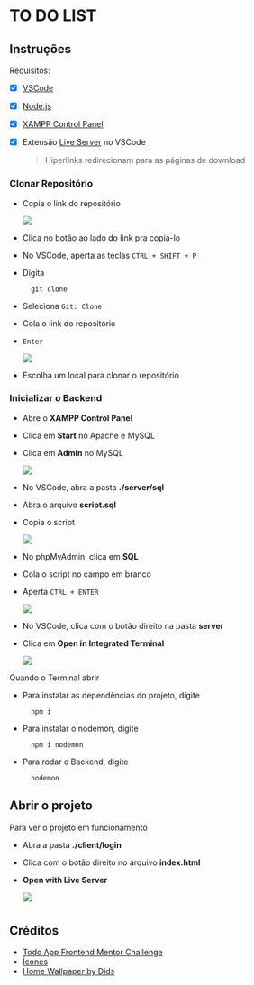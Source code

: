 # TO DO LIST

## Instruções

Requisitos:
- [x] [VSCode](https://code.visualstudio.com/download)
- [x] [Node.js](https://nodejs.org/en/download)
- [x] [XAMPP Control Panel](https://www.apachefriends.org/download.html)
- [x] Extensão [Live Server](https://marketplace.visualstudio.com/items?itemName=ritwickdey.LiveServer) no VSCode

    > Hiperlinks redirecionam para as páginas de download

### Clonar Repositório

- Copia o link do repositório

    ![](assets/git-clone.gif)


- Clica no botão ao lado do link pra copiá-lo
- No VSCode, aperta as teclas `CTRL + SHIFT + P`
- Digita

        git clone

- Seleciona `Git: Clone`
- Cola o link do repositório
- `Enter`

    ![](assets/vscode-git-clone.gif)

- Escolha um local para clonar o repositório

### Inicializar o Backend
- Abre o **XAMPP Control Panel**
- Clica em **Start** no Apache e MySQL
- Clica em **Admin** no MySQL

    ![](assets/xampp-start.gif)

- No VSCode, abra a pasta **./server/sql**
- Abra o arquivo **script.sql**
- Copia o script

    ![](assets/copiar-script.gif)

- No phpMyAdmin, clica em **SQL**
- Cola o script no campo em branco
- Aperta `CTRL + ENTER`

    ![](assets/colar-script.gif)

- No VSCode, clica com o botão direito na pasta **server**
- Clica em **Open in Integrated Terminal**

    ![](assets/open-terminal.gif)

Quando o Terminal abrir
- Para instalar as dependências do projeto, digite

        npm i
        
- Para instalar o nodemon, digite

        npm i nodemon
        
- Para rodar o Backend, digite 

        nodemon
        
## Abrir o projeto

Para ver o projeto em funcionamento
- Abra a pasta **./client/login**
- Clica com o botão direito no arquivo **index.html**
- **Open with Live Server**

    ![](assets/open-live-server.gif)


#

## Créditos

- [Todo App Frontend Mentor Challenge](https://www.frontendmentor.io/challenges/todo-app-Su1_KokOW)
- [Ícones](https://www.flaticon.com/br/)
- [Home Wallpaper by Dids](https://www.pexels.com/photo/photo-of-abstract-painting-3527795/)